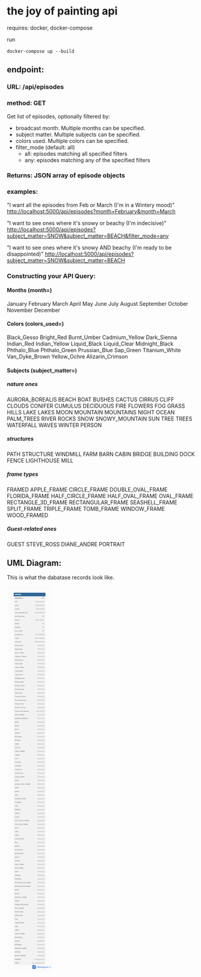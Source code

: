 # the joy of painting api

requires: docker, docker-compose

run
```
docker-compose up --build
```

## endpoint:

### URL: /api/episodes
### method: GET
Get list of episodes, optionally filtered by:
- broadcast month. Multiple months can be specified.
- subject matter. Multiple subjects can be specified.
- colors used. Multiple colors can be specified.
- filter_mode (default: all)
    - all: episodes matching all specified filters
    - any: episodes matching any of the specified filters
### Returns: JSON array of episode objects

### examples:
"I want all the episodes from Feb or March (I'm in a Wintery mood)"
[http://localhost:5000/api/episodes?month=February&month=March](http://localhost:5000/api/episodes?month=February&month=March)

"I want to see ones where it's snowy or beachy (I'm indecisive)"
[http://localhost:5000/api/episodes?subject_matter=SNOW&subject_matter=BEACH&filter_mode=any](http://localhost:5000/api/episodes?subject_matter=SNOW&subject_matter=BEACH&filter_mode=any)

"I want to see ones where it's snowy AND beachy (I'm ready to be disappointed)"
[http://localhost:5000/api/episodes?subject_matter=SNOW&subject_matter=BEACH](http://localhost:5000/api/episodes?subject_matter=SNOW&subject_matter=BEACH)

### Constructing your API Query:

#### Months (month=)
January
February
March
April
May
June
July
August
September
October
November
December

#### Colors (colors_used=)
Black_Gesso
Bright_Red
Burnt_Umber
Cadmium_Yellow
Dark_Sienna
Indian_Red
Indian_Yellow
Liquid_Black
Liquid_Clear
Midnight_Black
Phthalo_Blue
Phthalo_Green
Prussian_Blue
Sap_Green
Titanium_White
Van_Dyke_Brown
Yellow_Ochre
Alizarin_Crimson

#### Subjects (subject_matter=)

##### nature ones
AURORA_BOREALIS
BEACH
BOAT
BUSHES
CACTUS
CIRRUS
CLIFF
CLOUDS
CONIFER
CUMULUS
DECIDUOUS
FIRE
FLOWERS
FOG
GRASS
HILLS
LAKE
LAKES
MOON
MOUNTAIN
MOUNTAINS
NIGHT
OCEAN
PALM_TREES
RIVER
ROCKS
SNOW
SNOWY_MOUNTAIN
SUN
TREE
TREES
WATERFALL
WAVES
WINTER
PERSON

##### structures
PATH
STRUCTURE
WINDMILL
FARM
BARN
CABIN
BRIDGE
BUILDING
DOCK
FENCE
LIGHTHOUSE
MILL

##### frame types
FRAMED
APPLE_FRAME
CIRCLE_FRAME
DOUBLE_OVAL_FRAME
FLORIDA_FRAME
HALF_CIRCLE_FRAME
HALF_OVAL_FRAME
OVAL_FRAME
RECTANGLE_3D_FRAME
RECTANGULAR_FRAME
SEASHELL_FRAME
SPLIT_FRAME
TRIPLE_FRAME
TOMB_FRAME
WINDOW_FRAME
WOOD_FRAMED

##### Guest-related ones
GUEST
STEVE_ROSS
DIANE_ANDRE
PORTRAIT

## UML Diagram:
This is what the dabatase records look like.

![UML representation of 'episodes' table record](https://github.com/wdmd2022/holbertonschool-the-joy-of-painting-api/blob/4041a92f50a489ec25ab40ffe1048766815e0f6b/uml.png)
